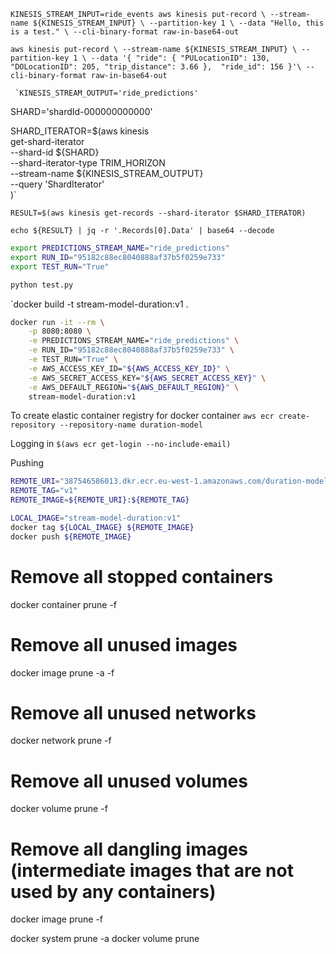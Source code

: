 `KINESIS_STREAM_INPUT=ride_events
aws kinesis put-record \
    --stream-name ${KINESIS_STREAM_INPUT} \
    --partition-key 1 \
    --data "Hello, this is a test." \
    --cli-binary-format raw-in-base64-out`


`aws kinesis put-record \
    --stream-name ${KINESIS_STREAM_INPUT} \
    --partition-key 1 \
    --data '{
        "ride": {
            "PULocationID": 130,
            "DOLocationID": 205,
            "trip_distance": 3.66
        }, 
        "ride_id": 156
    }'\
     --cli-binary-format raw-in-base64-out`


     `KINESIS_STREAM_OUTPUT='ride_predictions'
SHARD='shardId-000000000000'

SHARD_ITERATOR=$(aws kinesis \
    get-shard-iterator \
        --shard-id ${SHARD} \
        --shard-iterator-type TRIM_HORIZON \
        --stream-name ${KINESIS_STREAM_OUTPUT} \
        --query 'ShardIterator' \
)`

`RESULT=$(aws kinesis get-records --shard-iterator $SHARD_ITERATOR)`

`echo ${RESULT} | jq -r '.Records[0].Data' | base64 --decode`

```bash
export PREDICTIONS_STREAM_NAME="ride_predictions"
export RUN_ID="95182c88ec8040888af37b5f0259e733"
export TEST_RUN="True"

python test.py
```

`docker build -t stream-model-duration:v1 .



```bash
docker run -it --rm \
    -p 8080:8080 \
    -e PREDICTIONS_STREAM_NAME="ride_predictions" \
    -e RUN_ID="95182c88ec8040888af37b5f0259e733" \
    -e TEST_RUN="True" \
    -e AWS_ACCESS_KEY_ID="${AWS_ACCESS_KEY_ID}" \
    -e AWS_SECRET_ACCESS_KEY="${AWS_SECRET_ACCESS_KEY}" \
    -e AWS_DEFAULT_REGION="${AWS_DEFAULT_REGION}" \
    stream-model-duration:v1
```

To create elastic container registry for docker container
`aws ecr create-repository --repository-name duration-model`

Logging in
`$(aws ecr get-login --no-include-email)`

Pushing
```bash
REMOTE_URI="387546586013.dkr.ecr.eu-west-1.amazonaws.com/duration-model"
REMOTE_TAG="v1"
REMOTE_IMAGE=${REMOTE_URI}:${REMOTE_TAG}

LOCAL_IMAGE="stream-model-duration:v1"
docker tag ${LOCAL_IMAGE} ${REMOTE_IMAGE}
docker push ${REMOTE_IMAGE}
```
# Remove all stopped containers
docker container prune -f

# Remove all unused images
docker image prune -a -f

# Remove all unused networks
docker network prune -f

# Remove all unused volumes
docker volume prune -f

# Remove all dangling images (intermediate images that are not used by any containers)
docker image prune -f

docker system prune -a
docker volume prune

